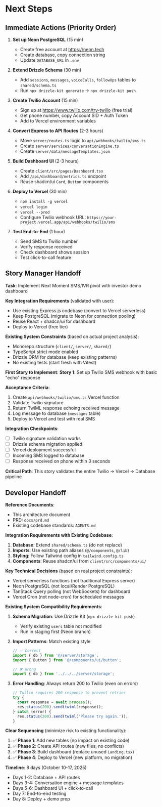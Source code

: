 # Next Steps

## Immediate Actions (Priority Order)

1. **Set up Neon PostgreSQL** (15 min)
   - Create free account at https://neon.tech
   - Create database, copy connection string
   - Update `DATABASE_URL` in `.env`

2. **Extend Drizzle Schema** (30 min)
   - Add `sessions`, `messages`, `voiceCalls`, `followUps` tables to `shared/schema.ts`
   - Run `npx drizzle-kit generate` → `npx drizzle-kit push`

3. **Create Twilio Account** (15 min)
   - Sign up at https://www.twilio.com/try-twilio (free trial)
   - Get phone number, copy Account SID + Auth Token
   - Add to Vercel environment variables

4. **Convert Express to API Routes** (2-3 hours)
   - Move `server/routes.ts` logic to `api/webhooks/twilio/sms.ts`
   - Create `server/services/conversationEngine.ts`
   - Create `server/data/messageTemplates.json`

5. **Build Dashboard UI** (2-3 hours)
   - Create `client/src/pages/Dashboard.tsx`
   - Add `/api/dashboard/metrics.ts` endpoint
   - Reuse shadcn/ui `Card`, `Button` components

6. **Deploy to Vercel** (30 min)
   - `npm install -g vercel`
   - `vercel login`
   - `vercel --prod`
   - Configure Twilio webhook URL: `https://your-project.vercel.app/api/webhooks/twilio/sms`

7. **Test End-to-End** (1 hour)
   - Send SMS to Twilio number
   - Verify response received
   - Check dashboard shows session
   - Test click-to-call feature

## Story Manager Handoff

**Task**: Implement Next Moment SMS/IVR pivot with investor demo dashboard

**Key Integration Requirements** (validated with user):
- Use existing Express.js codebase (convert to Vercel serverless)
- Keep PostgreSQL (migrate to Neon for connection pooling)
- Reuse React + shadcn/ui for dashboard
- Deploy to Vercel (free tier)

**Existing System Constraints** (based on actual project analysis):
- Monorepo structure (`client/`, `server/`, `shared/`)
- TypeScript strict mode enabled
- Drizzle ORM for database (keep existing patterns)
- No existing tests (start fresh with Vitest)

**First Story to Implement**:
**Story 1**: Set up Twilio SMS webhook with basic "echo" response

**Acceptance Criteria**:
1. Create `api/webhooks/twilio/sms.ts` Vercel function
2. Validate Twilio signature
3. Return TwiML response echoing received message
4. Log message to database (`messages` table)
5. Deploy to Vercel and test with real SMS

**Integration Checkpoints**:
- [ ] Twilio signature validation works
- [ ] Drizzle schema migration applied
- [ ] Vercel deployment successful
- [ ] Incoming SMS logged to database
- [ ] Response received on phone within 3 seconds

**Critical Path**: This story validates the entire Twilio → Vercel → Database pipeline

## Developer Handoff

**Reference Documents**:
- This architecture document
- PRD: `docs/prd.md`
- Existing codebase standards: `AGENTS.md`

**Integration Requirements with Existing Codebase**:
1. **Database**: Extend `shared/schema.ts` (do not replace)
2. **Imports**: Use existing path aliases (`@/components`, `@/lib`)
3. **Styling**: Follow Tailwind config in `tailwind.config.ts`
4. **Components**: Reuse shadcn/ui from `client/src/components/ui/`

**Key Technical Decisions** (based on real project constraints):
- Vercel serverless functions (not traditional Express server)
- Neon PostgreSQL (not local/Render PostgreSQL)
- TanStack Query polling (not WebSockets) for dashboard
- Vercel Cron (not node-cron) for scheduled messages

**Existing System Compatibility Requirements**:
1. **Schema Migration**: Use Drizzle Kit (`npx drizzle-kit push`)
   - Verify existing `users` table not modified
   - Run in staging first (Neon branch)

2. **Import Patterns**: Match existing style
   ```typescript
   // ✅ Correct
   import { db } from '@/server/storage';
   import { Button } from '@/components/ui/button';

   // ❌ Wrong
   import { db } from '../../../server/storage';
   ```

3. **Error Handling**: Always return 200 to Twilio (even on errors)
   ```typescript
   // Twilio requires 200 response to prevent retries
   try {
     const response = await process();
     res.status(200).send(twiml(response));
   } catch (error) {
     res.status(200).send(twiml('Please try again.'));
   }
   ```

**Clear Sequencing** (minimize risk to existing functionality):
1. ✅ **Phase 1**: Add new tables (no impact on existing code)
2. ✅ **Phase 2**: Create API routes (new files, no conflicts)
3. ✅ **Phase 3**: Build dashboard (replace unused `Landing.tsx`)
4. ✅ **Phase 4**: Deploy to Vercel (new platform, no migration)

**Timeline**: 8 days (October 10-17, 2025)
- Days 1-2: Database + API routes
- Days 3-4: Conversation engine + message templates
- Days 5-6: Dashboard UI + click-to-call
- Day 7: End-to-end testing
- Day 8: Deploy + demo prep

